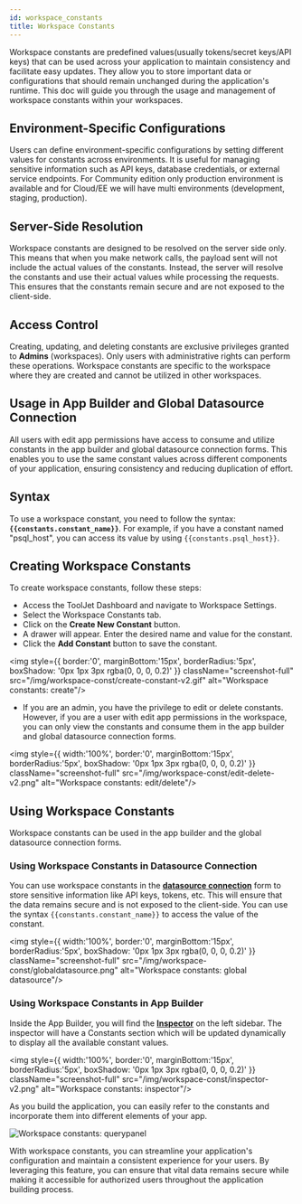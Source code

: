 ```yaml
---
id: workspace_constants
title: Workspace Constants
---
```


Workspace constants are predefined values(usually tokens/secret keys/API keys) that can be used across your application to maintain consistency and facilitate easy updates. They allow you to store important data or configurations that should remain unchanged during the application's runtime. This doc will guide you through the usage and management of workspace constants within your workspaces.

<div style={{paddingTop:'24px', paddingBottom:'24px'}}>

## Environment-Specific Configurations

Users can define environment-specific configurations by setting different values for constants across environments. It is useful for managing sensitive information such as API keys, database credentials, or external service endpoints. For Community edition only production environment is available and for Cloud/EE we will have multi environments (development, staging, production).

</div>

<div style={{paddingTop:'24px', paddingBottom:'24px'}}>

## Server-Side Resolution

Workspace constants are designed to be resolved on the server side only. This means that when you make network calls, the payload sent will not include the actual values of the constants. Instead, the server will resolve the constants and use their actual values while processing the requests. This ensures that the constants remain secure and are not exposed to the client-side.

</div>

<div style={{paddingTop:'24px', paddingBottom:'24px'}}>

## Access Control

Creating, updating, and deleting constants are exclusive privileges granted to **Admins** (workspaces). Only users with administrative rights can perform these operations. Workspace constants are specific to the workspace where they are created and cannot be utilized in other workspaces.

</div>

<div style={{paddingTop:'24px', paddingBottom:'24px'}}>

## Usage in App Builder and Global Datasource Connection

All users with edit app permissions have access to consume and utilize constants in the app builder and global datasource connection forms. This enables you to use the same constant values across different components of your application, ensuring consistency and reducing duplication of effort.

</div>

<div style={{paddingTop:'24px', paddingBottom:'24px'}}>

## Syntax

To use a workspace constant, you need to follow the syntax: **`{{constants.constant_name}}`**. For example, if you have a constant named "psql_host", you can access its value by using `{{constants.psql_host}}`.

</div>

<div style={{paddingTop:'24px', paddingBottom:'24px'}}>

## Creating Workspace Constants

To create workspace constants, follow these steps:

- Access the ToolJet Dashboard and navigate to Workspace Settings.
- Select the Workspace Constants tab.
- Click on the **Create New Constant** button.
- A drawer will appear. Enter the desired name and value for the constant.
- Click the **Add Constant** button to save the constant.

<div style={{textAlign: 'center'}}>
    
<img style={{ border:'0', marginBottom:'15px', borderRadius:'5px', boxShadow: '0px 1px 3px rgba(0, 0, 0, 0.2)' }} className="screenshot-full" src="/img/workspace-const/create-constant-v2.gif" alt="Workspace constants: create"/>
    
</div>

- If you are an admin, you have the privilege to edit or delete constants. However, if you are a user with edit app permissions in the workspace, you can only view the constants and consume them in the app builder and global datasource connection forms.

<div style={{textAlign: 'center'}}>

<img style={{ width:'100%', border:'0', marginBottom:'15px', borderRadius:'5px', boxShadow: '0px 1px 3px rgba(0, 0, 0, 0.2)' }} className="screenshot-full" src="/img/workspace-const/edit-delete-v2.png" alt="Workspace constants: edit/delete"/>

</div>

</div>

<div style={{paddingTop:'24px', paddingBottom:'24px'}}>

## Using Workspace Constants

Workspace constants can be used in the app builder and the global datasource connection forms.

</div>

<div style={{paddingTop:'24px', paddingBottom:'24px'}}>

### Using Workspace Constants in Datasource Connection

You can use workspace constants in the **[datasource connection](/docs/data-sources/overview#connecting-data-sources)** form to store sensitive information like API keys, tokens, etc. This will ensure that the data remains secure and is not exposed to the client-side. You can use the syntax `{{constants.constant_name}}` to access the value of the constant.

 <div style={{textAlign: 'center'}}>

 <img style={{ width:'100%', border:'0', marginBottom:'15px', borderRadius:'5px', boxShadow: '0px 1px 3px rgba(0, 0, 0, 0.2)' }} className="screenshot-full" src="/img/workspace-const/globaldatasource.png" alt="Workspace constants: global datasource"/>

 </div>

</div>

<div style={{paddingTop:'24px', paddingBottom:'24px'}}>

### Using Workspace Constants in App Builder

Inside the App Builder, you will find the **[Inspector](/docs/app-builder/left-sidebar#inspector)** on the left sidebar. The inspector will have a Constants section which will be updated dynamically to display all the available constant values.

 <div style={{textAlign: 'center'}}>

 <img style={{ width:'100%', border:'0', marginBottom:'15px', borderRadius:'5px', boxShadow: '0px 1px 3px rgba(0, 0, 0, 0.2)' }} className="screenshot-full" src="/img/workspace-const/inspector-v2.png" alt="Workspace constants: inspector"/>

 </div>

As you build the application, you can easily refer to the constants and incorporate them into different elements of your app.

 <div style={{textAlign: 'center'}}>
    
 <img className="screenshot-full" src="/img/workspace-const/querypanel.png" alt="Workspace constants: querypanel"/>
    
 </div>

With workspace constants, you can streamline your application's configuration and maintain a consistent experience for your users. By leveraging this feature, you can ensure that vital data remains secure while making it accessible for authorized users throughout the application building process.

</div>
